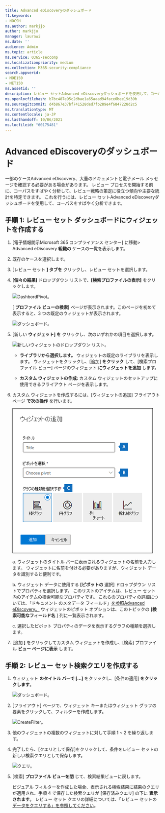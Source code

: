 ```yaml
---
title: Advanced eDiscoveryのダッシュボード
f1.keywords:
- NOCSH
ms.author: markjjo
author: markjjo
manager: laurawi
ms.date: ''
audience: Admin
ms.topic: article
ms.service: O365-seccomp
ms.localizationpriority: medium
ms.collection: M365-security-compliance
search.appverid:
- MOE150
- MET150
ms.assetid: ''
description: レビュー セットAdvanced eDiscoveryダッシュボードを使用して、コーパスをすばやく分析し、レビュー戦略の策定に役立つ傾向や主要な統計を特定します。
ms.openlocfilehash: b7bc487e95c2dbae1a65aaad94face6bee19d39b
ms.sourcegitcommit: d4b867e37bf741528ded7fb289e4f6847228d2c5
ms.translationtype: MT
ms.contentlocale: ja-JP
ms.lasthandoff: 10/06/2021
ms.locfileid: "60175481"
---
```

# <a name="advanced-ediscovery-dashboard-for-review-sets"></a>Advanced eDiscoveryのダッシュボード

一部のケースAdvanced eDiscovery、大量のドキュメントと電子メール メッセージを確認する必要がある場合があります。 レビュー プロセスを開始する前に、コーパスをすばやく分析して、レビュー戦略の策定に役立つ傾向や主要な統計を特定できます。 これを行うには、レビュー セットAdvanced eDiscoveryダッシュボードを使用して、コーパスをすばやく分析できます。

## <a name="step-1-create-a-widget-on-the-review-set-dashboard"></a>手順 1: レビュー セット ダッシュボードにウィジェットを作成する

1. [電子情報開示Microsoft 365 コンプライアンス センター] に移動> Advanced eDiscovery **組織の** ケースの一覧を表示します。
  
2. 既存のケースを選択します。
  
3. [レビュー セット **] タブを** クリックし、レビュー セットを選択します。
  
4. **[個々の結果]** ドロップダウン リストで、**[検索プロファイルの表示]** をクリックします。 

   ![DashbordPivot。](../media/dashboardpivot.png)

   [ **プロファイル ビューの検索]** ページが表示されます。このページを初めて表示すると、3 つの既定のウィジェットが表示されます。

   ![ダッシュボード。](../media/dashboardonly.png)
  
5. [新しい **ウィジェット] を** クリックし、次のいずれかの項目を選択します。

   ![新しいウィジェットのドロップダウン リスト。](../media/NewWidgetDropdownBox.png)

   - **ライブラリから選択します。** ウィジェットの既定のライブラリを表示します。 ウィジェットをクリックし、[追加] **をクリック** して、[検索プロファイル ビュー] ページのウィジェット **にウィジェットを追加** します。
  
   - **カスタム ウィジェットの作成:** カスタム ウィジェットのセットアップに使用できるフライアウト ページを表示します。 

6. カスタム ウィジェットを作成するには、[ウィジェットの追加] フライアウト ページ **で次の操作** を行います。

   ![ウィジェットの作成。](../media/addwidget.png)

    a. ウィジェットのタイトル バーに表示されるウィジェットの名前を入力します。 ウィジェットに名前を付ける必要がありますが、ウィジェット データを識別すると便利です。

    b. ウィジェット データに使用する **[ピボットの** 選択] ドロップダウン リストでプロパティを選択します。 このリストのアイテムは、レビュー セット内のアイテムの検索可能なプロパティです。 これらのプロパティの詳細については、「ドキュメント のメタデータ フィールド」[を参照Advanced eDiscovery。](document-metadata-fields-in-Advanced-eDiscovery.md) ウィジェットのピボット オプションは、このトピックの **[検索可能なフィールド名** ] 列に一覧表示されます。

    c. 選択したピボット プロパティのデータを表示するグラフの種類を選択します。

  6. [追加 **]** をクリックしてカスタム ウィジェットを作成し、[検索] プロファイル **ビュー ページに表示** します。

## <a name="step-2-create-a-review-set-search-query"></a>手順 2: レビュー セット検索クエリを作成する

1. ウィジェット **のタイトル バーで [...]** をクリックし、[条件の適用] **をクリックします**。

   ![ダッシュボード。](../media/searchprofilehome.png)

2. [フライアウト] ページで、ウィジェット キーまたはウィジェット グラフの要素をクリックして、フィルターを作成します。

   ![CreateFilter。](../media/applyconditionfilter.png)

3. 他のウィジェットの複数のウィジェットに対して手順 1 ~ 2 を繰り返します。 

4. 完了したら、[クエリとして保存]をクリックして、条件をレビュー セットの新しい検索クエリとして保存します。

   ![クエリ。](../media/savequery.png)

5. [検索] **プロファイル ビューを閉** じて、検索結果ビューに戻します。

   ビジュアル フィルターを作成した場合、表示される検索結果に結果のクエリが適用され、手順 4 で保存した検索クエリが [保存済みクエリ] の下に **表示されます**。 レビュー セット クエリの詳細については、「レビュー セットの [データをクエリする」を参照してください](review-set-search.md)。
